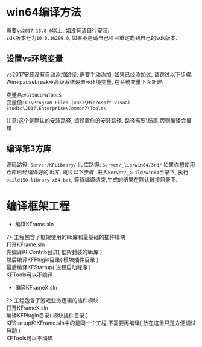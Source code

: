# win64编译方法

需要`vs2017 15.8.0`以上, 如没有请自行安装.  
sdk版本号为`10.0.16299.0`, 如果不是请自己项目重定向到自己的sdk版本.

## 设置vs环境变量

vs2017安装没有自动添加路径, 需要手动添加, 如果已经添加过, 请跳过以下步骤.
Win+pausebreak=>高级系统设置=>环境变量, 在系统变量下面新建:

变量名:`VS150COMNTOOLS`  
变量值: `C:\Program Files (x86)\Microsoft Visual Studio\2017\Enterprise\Common7\Tools\`

注意:这个是默认的安装路径, 请设置你的安装路径, 路径需要\结尾,否则编译会报错

## 编译第3方库

源码路径: `Server/KFLibrary/`
lib库路径: `Server/_lib/win64/3rd/`
如果你想使用仓库已经编译好的lib库, 跳过以下步骤.
进入`Server/_build/win64`目录下, 
执行`build150-library-x64.bat`, 等待编译结束,生成的结果在默认链接目录下.

# 编译框架工程

- 编译KFrame.sln
	
?> 工程包含了框架使用的lib库和最基础的插件模块  
打开KFrame.sln  
先编译KFContrib目录( 框架封装的lib库 )  
然后编译KFPlugin目录( 模块插件目录 )  
最后编译KFStartup( 进程启动程序 )  
KFTools可以不编译
		
- 编译KFrameX.sln

?> 工程包含了游戏业务逻辑的插件模块  
打开KFrameX.sln  
编译KFPlugin目录( 模块插件目录 )  
KFStartup和KFrame.sln中的是同一个工程,不需要再编译( 放在这里只是方便调试启动 )  
KFTools可以不编译